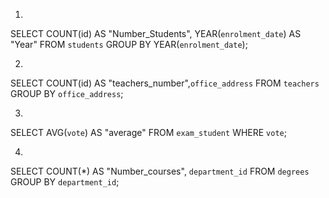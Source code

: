 1)
SELECT COUNT(id) AS "Number_Students", YEAR(`enrolment_date`) AS "Year" FROM `students` 
GROUP BY YEAR(`enrolment_date`);

2)
SELECT COUNT(id) AS "teachers_number",`office_address` 
FROM `teachers` 
GROUP BY `office_address`;

3)
SELECT AVG(`vote`) AS "average" 
FROM `exam_student` 
WHERE `vote`;

4)
SELECT COUNT(*) AS "Number_courses", `department_id` 
FROM `degrees` 
GROUP BY `department_id`;